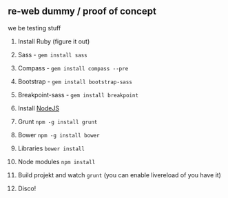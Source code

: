 re-web dummy / proof of concept
-------------------------------

we be testing stuff

1. Install Ruby (figure it out)

2. Sass - `gem install sass`

3. Compass - `gem install compass --pre`

4. Bootstrap - `gem install bootstrap-sass`

5. Breakpoint-sass - `gem install breakpoint`

6. Install [NodeJS](http://nodejs.org/)

7. Grunt `npm -g install grunt`

8. Bower `npm -g install bower`

9. Libraries `bower install`

10. Node modules `npm install`

11. Build projekt and watch `grunt` (you can enable livereload of you have it)

12. Disco!
